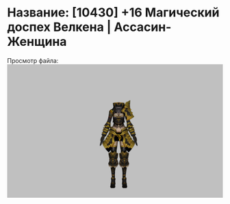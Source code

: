 # Название: [10430] +16 Магический доспех Велкена | Ассасин-Женщина

Просмотр файла:
![p070023.png](p070023.png)